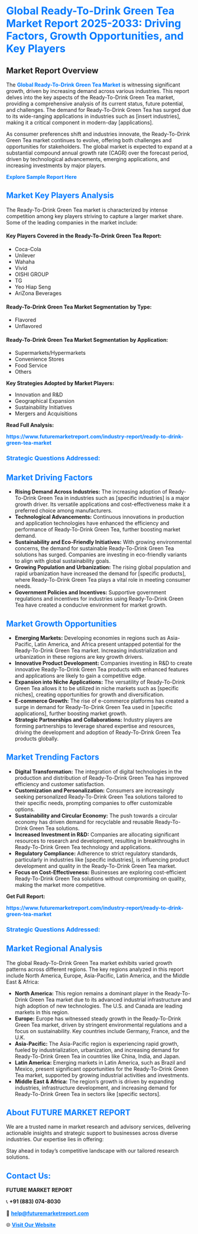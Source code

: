 <h1 style="color: #007BFF;">Global Ready-To-Drink Green Tea Market Report 2025-2033: Driving Factors, Growth Opportunities, and Key Players</h1>

<section id="overview">
<h2>Market Report Overview</h2>
<p>The <a href="https://www.futuremarketreport.com/industry-report/ready-to-drink-green-tea-market" style="color: #007BFF; text-decoration: none;"><strong>Global Ready-To-Drink Green Tea Market</strong></a> is witnessing significant growth, driven by increasing demand across various industries. This report delves into the key aspects of the Ready-To-Drink Green Tea market, providing a comprehensive analysis of its current status, future potential, and challenges. The demand for Ready-To-Drink Green Tea has surged due to its wide-ranging applications in industries such as [insert industries], making it a critical component in modern-day [applications].</p>
<p>As consumer preferences shift and industries innovate, the Ready-To-Drink Green Tea market continues to evolve, offering both challenges and opportunities for stakeholders. The global market is expected to expand at a substantial compound annual growth rate (CAGR) over the forecast period, driven by technological advancements, emerging applications, and increasing investments by major players.</p>
</section>

<section id="overview">
<p><a href="https://www.futuremarketreport.com/request-sample/reportId=57162" style="color: #007BFF; text-decoration: none;"><strong>Explore Sample Report Here</strong></a></p>
</section>

<section id="key-players">
<h2 style="color: #007BFF;">Market Key Players Analysis</h2>
<p>The Ready-To-Drink Green Tea market is characterized by intense competition among key players striving to capture a larger market share. Some of the leading companies in the market include:</p>
<h4>Key Players Covered in the Ready-To-Drink Green Tea Report:</h4>
<ul><li>Coca-Cola</li><li>Unilever</li><li>Wahaha</li><li>Vivid</li><li>OISHI GROUP</li><li>TG</li><li>Yeo Hiap Seng</li><li>AriZona Beverages</li></ul>
<h4>Ready-To-Drink Green Tea Market Segmentation by Type:</h4>
<ul><li>Flavored</li><li>Unflavored</li></ul>

<h4>Ready-To-Drink Green Tea Market Segmentation by Application:</h4>
<ul><li>Supermarkets/Hypermarkets</li><li>Convenience Stores</li><li>Food Service</li><li>Others</li></ul>
<p><strong>Key Strategies Adopted by Market Players:</strong></p>
<ul>
<li>Innovation and R&D</li>
<li>Geographical Expansion</li>
<li>Sustainability Initiatives</li>
<li>Mergers and Acquisitions</li>
</ul>
</section>

<section>
<p><strong>Read Full Analysis: </strong></p><a href="https://www.futuremarketreport.com/industry-report/ready-to-drink-green-tea-market" style="color: #007BFF; text-decoration: none;"><strong>https://www.futuremarketreport.com/industry-report/ready-to-drink-green-tea-market</strong></a>
<h3 style="color: #007BFF;">Strategic Questions Addressed:</h3>
</section>

<section id="driving-factors">
<h2 style="color: #007BFF;">Market Driving Factors</h2>
<ul>
<li><strong>Rising Demand Across Industries:</strong> The increasing adoption of Ready-To-Drink Green Tea in industries such as [specific industries] is a major growth driver. Its versatile applications and cost-effectiveness make it a preferred choice among manufacturers.</li>
<li><strong>Technological Advancements:</strong> Continuous innovations in production and application technologies have enhanced the efficiency and performance of Ready-To-Drink Green Tea, further boosting market demand.</li>
<li><strong>Sustainability and Eco-Friendly Initiatives:</strong> With growing environmental concerns, the demand for sustainable Ready-To-Drink Green Tea solutions has surged. Companies are investing in eco-friendly variants to align with global sustainability goals.</li>
<li><strong>Growing Population and Urbanization:</strong> The rising global population and rapid urbanization have increased the demand for [specific products], where Ready-To-Drink Green Tea plays a vital role in meeting consumer needs.</li>
<li><strong>Government Policies and Incentives:</strong> Supportive government regulations and incentives for industries using Ready-To-Drink Green Tea have created a conducive environment for market growth.</li>
</ul>
</section>

<section id="growth-opportunities">
<h2 style="color: #007BFF;">Market Growth Opportunities</h2>
<ul>
<li><strong>Emerging Markets:</strong> Developing economies in regions such as Asia-Pacific, Latin America, and Africa present untapped potential for the Ready-To-Drink Green Tea market. Increasing industrialization and urbanization in these regions are key growth drivers.</li>
<li><strong>Innovative Product Development:</strong> Companies investing in R&D to create innovative Ready-To-Drink Green Tea products with enhanced features and applications are likely to gain a competitive edge.</li>
<li><strong>Expansion into Niche Applications:</strong> The versatility of Ready-To-Drink Green Tea allows it to be utilized in niche markets such as [specific niches], creating opportunities for growth and diversification.</li>
<li><strong>E-commerce Growth:</strong> The rise of e-commerce platforms has created a surge in demand for Ready-To-Drink Green Tea used in [specific applications], further boosting market growth.</li>
<li><strong>Strategic Partnerships and Collaborations:</strong> Industry players are forming partnerships to leverage shared expertise and resources, driving the development and adoption of Ready-To-Drink Green Tea products globally.</li>
</ul>
</section>

<section id="trending-factors">
<h2 style="color: #007BFF;">Market Trending Factors</h2>
<ul>
<li><strong>Digital Transformation:</strong> The integration of digital technologies in the production and distribution of Ready-To-Drink Green Tea has improved efficiency and customer satisfaction.</li>
<li><strong>Customization and Personalization:</strong> Consumers are increasingly seeking personalized Ready-To-Drink Green Tea solutions tailored to their specific needs, prompting companies to offer customizable options.</li>
<li><strong>Sustainability and Circular Economy:</strong> The push towards a circular economy has driven demand for recyclable and reusable Ready-To-Drink Green Tea solutions.</li>
<li><strong>Increased Investment in R&D:</strong> Companies are allocating significant resources to research and development, resulting in breakthroughs in Ready-To-Drink Green Tea technology and applications.</li>
<li><strong>Regulatory Compliance:</strong> Adherence to strict regulatory standards, particularly in industries like [specific industries], is influencing product development and quality in the Ready-To-Drink Green Tea market.</li>
<li><strong>Focus on Cost-Effectiveness:</strong> Businesses are exploring cost-efficient Ready-To-Drink Green Tea solutions without compromising on quality, making the market more competitive.</li>
</ul>
</section>

<section>
<p><strong>Get Full Report: </strong></p><a href="https://www.futuremarketreport.com/industry-report/ready-to-drink-green-tea-market" style="color: #007BFF; text-decoration: none;"><strong>https://www.futuremarketreport.com/industry-report/ready-to-drink-green-tea-market</strong></a>
<h3 style="color: #007BFF;">Strategic Questions Addressed:</h3>
</section>


<section id="regional-analysis">
<h2 style="color: #007BFF;">Market Regional Analysis</h2>
<p>The global Ready-To-Drink Green Tea market exhibits varied growth patterns across different regions. The key regions analyzed in this report include North America, Europe, Asia-Pacific, Latin America, and the Middle East & Africa:</p>
<ul>
<li><strong>North America:</strong> This region remains a dominant player in the Ready-To-Drink Green Tea market due to its advanced industrial infrastructure and high adoption of new technologies. The U.S. and Canada are leading markets in this region.</li>
<li><strong>Europe:</strong> Europe has witnessed steady growth in the Ready-To-Drink Green Tea market, driven by stringent environmental regulations and a focus on sustainability. Key countries include Germany, France, and the U.K.</li>
<li><strong>Asia-Pacific:</strong> The Asia-Pacific region is experiencing rapid growth, fueled by industrialization, urbanization, and increasing demand for Ready-To-Drink Green Tea in countries like China, India, and Japan.</li>
<li><strong>Latin America:</strong> Emerging markets in Latin America, such as Brazil and Mexico, present significant opportunities for the Ready-To-Drink Green Tea market, supported by growing industrial activities and investments.</li>
<li><strong>Middle East & Africa:</strong> The region’s growth is driven by expanding industries, infrastructure development, and increasing demand for Ready-To-Drink Green Tea in sectors like [specific sectors].</li>
</ul>
</section>

<footer>
<h2 style="color: #007BFF;">About FUTURE MARKET REPORT</h2>
<p>We are a trusted name in market research and advisory services, delivering actionable insights and strategic support to businesses across diverse industries. Our expertise lies in offering:</p>

<p>Stay ahead in today’s competitive landscape with our tailored research solutions.</p>

<h2 style="color: #007BFF;">Contact Us:</h2>
<p><strong>FUTURE MARKET REPORT</strong></p>
<p>📞 <strong>+91 (883) 074-8030</strong></p>
<p>📧 <strong><a href="mailto:help@futuremarketreport.com" style="color: #007BFF;">help@futuremarketreport.com</a></strong></p>
<p>🌐 <strong><a href="https://www.futuremarketreport.com/" style="color: #007BFF;">Visit Our Website</a></strong></p>
</footer>